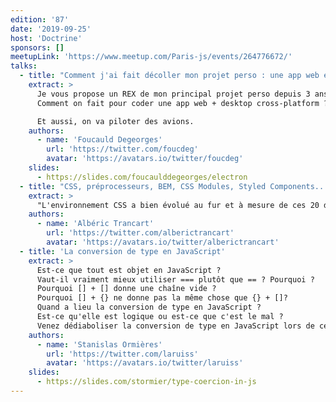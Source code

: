 ```yaml
---
edition: '87'
date: '2019-09-25'
host: 'Doctrine'
sponsors: []
meetupLink: 'https://www.meetup.com/Paris-js/events/264776672/'
talks:
  - title: "Comment j'ai fait décoller mon projet perso : une app web et desktop cross-platform"
    extract: >
      Je vous propose un REX de mon principal projet perso depuis 3 ans. C'est une application web et desktop compagnon du simulateur de vol X-Plane.
      Comment on fait pour coder une app web + desktop cross-platform ? Comment on la met en prod, comment on la met à jour, comment on la sécurise ?

      Et aussi, on va piloter des avions.
    authors:
      - name: 'Foucauld Degeorges'
        url: 'https://twitter.com/foucdeg'
        avatar: 'https://avatars.io/twitter/foucdeg'
    slides:
      - https://slides.com/foucaulddegeorges/electron
  - title: "CSS, préprocesseurs, BEM, CSS Modules, Styled Components... comment choisir ?"
    extract: >
      "L'environnement CSS a bien évolué au fur et à mesure de ces 20 dernières années. Cependant, il semble toujours difficile d'écrire du CSS fonctionnel et maintenable : en 2019, que choisir pour son projet afin d'y arriver ? Avec un processus qui se veut le plus objectif possible, nous établirons une checklist de ce qu'est une bonne stack CSS afin de choisir les technos qui vous conviendront le mieux."
    authors:
      - name: 'Albéric Trancart'
        url: 'https://twitter.com/alberictrancart'
        avatar: 'https://avatars.io/twitter/alberictrancart'
  - title: 'La conversion de type en JavaScript'
    extract: >
      Est-ce que tout est objet en JavaScript ?
      Vaut-il vraiment mieux utiliser === plutôt que == ? Pourquoi ?
      Pourquoi [] + [] donne une chaîne vide ?
      Pourquoi [] + {} ne donne pas la même chose que {} + []?
      Quand a lieu la conversion de type en JavaScript ?
      Est-ce qu'elle est logique ou est-ce que c'est le mal ?
      Venez dédiaboliser la conversion de type en JavaScript lors de ce talk !
    authors:
      - name: 'Stanislas Ormières'
        url: 'https://twitter.com/laruiss'
        avatar: 'https://avatars.io/twitter/laruiss'
    slides:
      - https://slides.com/stormier/type-coercion-in-js
---
```

